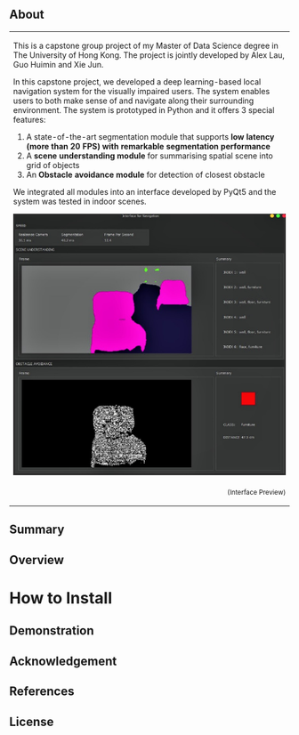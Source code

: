 ## About
<table>
<tr>
<td>
  
This is a capstone group project of my Master of Data Science degree in The University of Hong Kong. The project is jointly developed by Alex Lau, Guo Huimin and Xie Jun.  

In this capstone project, we developed a deep learning-based local navigation system for the visually impaired users. The system enables users to both make sense of and navigate along their surrounding environment. The system is prototyped in Python and it offers 3 special features:  
1. A state-of-the-art segmentation module that supports **low latency (more than 20 FPS) with remarkable segmentation performance**
2. A **scene understanding module** for summarising spatial scene into grid of objects  
3. An **Obstacle avoidance module** for detection of closest obstacle  

We integrated all modules into an interface developed by PyQt5 and the system was tested in indoor scenes.  

![Interface](results/cover.jpg)

<p align="right">
<sub>(Interface Preview)</sub>
</p>
</td>
</tr>
</table>

## Summary

## Overview

# How to Install  

## Demonstration  

## Acknowledgement  

## References  

## License
